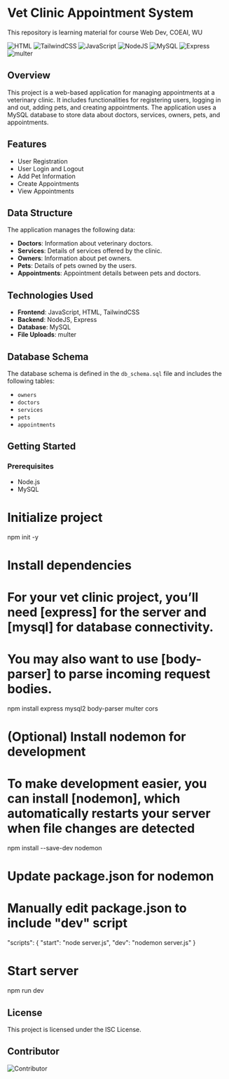 # Vet Clinic Appointment System
This repository is learning material for course Web Dev, COEAI, WU

![HTML](https://img.shields.io/badge/HTML-5-orange)
![TailwindCSS](https://img.shields.io/badge/TailwindCSS-1.9.6-blue)
![JavaScript](https://img.shields.io/badge/JavaScript-ES6-yellow)
![NodeJS](https://img.shields.io/badge/NodeJS-14.15.1-green)
![MySQL](https://img.shields.io/badge/MySQL-8.0-blue)
![Express](https://img.shields.io/badge/Express-4.17.1-lightgrey)
![multer](https://img.shields.io/badge/multer-1.4.2-red)

## Overview
This project is a web-based application for managing appointments at a veterinary clinic. It includes functionalities for registering users, logging in and out, adding pets, and creating appointments. The application uses a MySQL database to store data about doctors, services, owners, pets, and appointments.

## Features
- User Registration
- User Login and Logout
- Add Pet Information
- Create Appointments
- View Appointments

## Data Structure
The application manages the following data:
- **Doctors**: Information about veterinary doctors.
- **Services**: Details of services offered by the clinic.
- **Owners**: Information about pet owners.
- **Pets**: Details of pets owned by the users.
- **Appointments**: Appointment details between pets and doctors.

## Technologies Used
- **Frontend**: JavaScript, HTML, TailwindCSS
- **Backend**: NodeJS, Express
- **Database**: MySQL
- **File Uploads**: multer

## Database Schema
The database schema is defined in the `db_schema.sql` file and includes the following tables:
- `owners`
- `doctors`
- `services`
- `pets`
- `appointments`

## Getting Started
### Prerequisites
- Node.js
- MySQL

# Initialize project
npm init -y

# Install dependencies
# For your vet clinic project, you’ll need [express] for the server and [mysql] for database connectivity.
# You may also want to use [body-parser] to parse incoming request bodies.
npm install express mysql2 body-parser multer cors

# (Optional) Install nodemon for development
# To make development easier, you can install [nodemon], which automatically restarts your server when file changes are detected
npm install --save-dev nodemon

# Update package.json for nodemon
# Manually edit package.json to include "dev" script
"scripts": {
    "start": "node server.js",
    "dev": "nodemon server.js"
}

# Start server
npm run dev

## License
This project is licensed under the ISC License.

## Contributor
![Contributor](https://avatars.githubusercontent.com/mlkklkhl?s=100)
